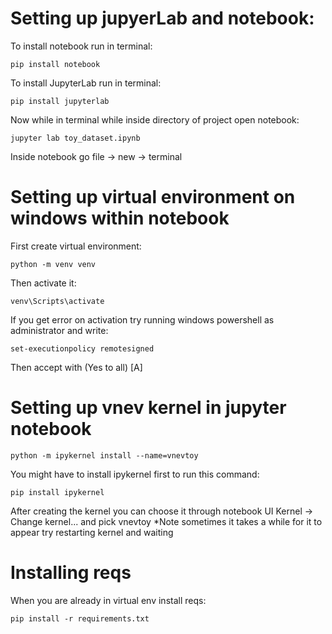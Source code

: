# Setting up jupyerLab and notebook:
To install notebook run in terminal:
```shell
pip install notebook
```
To install JupyterLab run in terminal:
```shell
pip install jupyterlab
```
Now while in terminal while inside directory of project open notebook:
```shell
jupyter lab toy_dataset.ipynb
```
Inside notebook go file -> new -> terminal
# Setting up virtual environment on windows within notebook
First create virtual environment:
```shell
python -m venv venv
```
Then activate it:
```shell
venv\Scripts\activate
```
If you get error on activation try running windows powershell as administrator and write:
```shell
set-executionpolicy remotesigned
```
Then accept with (Yes to all) [A]
# Setting up vnev kernel in jupyter notebook
```shell
python -m ipykernel install --name=vnevtoy
```
You might have to install ipykernel first to run this command:
```shell
pip install ipykernel
```

After creating the kernel you can choose it through notebook UI Kernel -> Change kernel... and pick vnevtoy *Note sometimes it takes a while for it to appear try restarting kernel and waiting
# Installing reqs
When you are already in virtual env install reqs:
```shell
pip install -r requirements.txt
```


